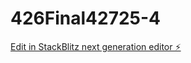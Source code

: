 # 426Final42725-4

[Edit in StackBlitz next generation editor ⚡️](https://stackblitz.com/~/github.com/uncapearso2/426Final42725-4)